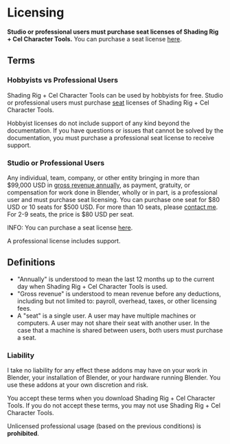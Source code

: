 # Licensing
**Studio or professional users must purchase seat licenses of Shading Rig + Cel Character Tools.** You can purchase a seat license [here](https://josephhansen.gumroad.com/l/shading-rig-seat).

## Terms
### Hobbyists vs Professional Users
Shading Rig + Cel Character Tools can be used by hobbyists for free. 
Studio or professional users must purchase [seat](shading-rig-licensing.md#definitions) licenses of Shading Rig + Cel Character Tools. 

Hobbyist licenses do not include support of any kind beyond the documentation. If you have questions or issues that cannot be solved by the documentation, you must purchase a professional seat license to receive support. 

### Studio or Professional Users
Any individual, team, company, or other entity bringing in more than $99,000 USD in [gross revenue annually](shading-rig-licensing.md#definitions), as payment, gratuity, or compensation for work done in Blender, wholly or in part, is a professional user and must purchase seat licensing. You can purchase one seat for $80 USD or 10 seats for $500 USD. For more than 10 seats, please [contact me](mailto:joseph@josephhansen.dev). For 2-9 seats, the price is $80 USD per seat.

INFO: You can purchase a seat license [here](https://josephhansen.gumroad.com/l/shading-rig-seat).

A professional license includes support.

## Definitions
- "Annually" is understood to mean the last 12 months up to the current day when Shading Rig + Cel Character Tools is used.
- "Gross revenue" is understood to mean revenue before any deductions, including but not limited to: payroll, overhead, taxes, or other licensing fees.
- A "seat" is a single user. A user may have multiple machines or computers. A user may not share their seat with another user. In the case that a machine is shared between users, both users must purchase a seat.

### Liability
I take no liability for any effect these addons may have on your work in Blender, your installation of Blender, or your hardware running Blender. You use these addons at your own discretion and risk.

You accept these terms when you download Shading Rig + Cel Character Tools. If you do not accept these terms, you may not use Shading Rig + Cel Character Tools.

Unlicensed professional usage (based on the previous conditions) is **prohibited**.